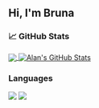 ## Hi, I'm Bruna


### :chart_with_upwards_trend: GitHub Stats
<a href="https://github.com/alan007br/alan007br">
  <img align="center" src="https://github-readme-stats.vercel.app/api/top-langs/?username=anuraghazra&langs_count=8&hide=html,tex&theme=dracula&text_color=c9cacc&langs_count=5" />
</a>
<a href="https://github.com/alan007br/alan007br">
  <img align="center" src="https://github-readme-stats.vercel.app/api?username=bbrunabrito&show_icons=true&line_height=27&count_private=true&theme=dracula" alt="Alan's GitHub Stats" />
</a>

### Languages 
  <a href="https://www.linkedin.com/in/brunabritodev/" target="_blank"><img src="https://img.shields.io/badge/-LinkedIn-%230077B5?style=for-the-badge&logo=linkedin&logoColor=white" target="_blank"></a> 
  <a href = "mailto:brunabritoalves@gmail.com"><img src="https://img.shields.io/badge/-Gmail-%23333?style=for-the-badge&logo=gmail&logoColor=white" target="_blank"></a>




